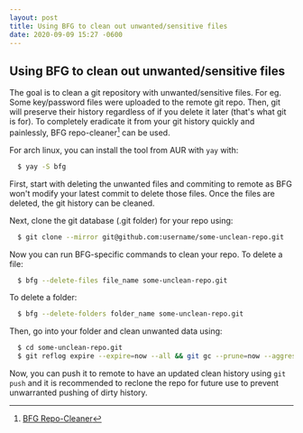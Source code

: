 ```yaml
---
layout: post
title: Using BFG to clean out unwanted/sensitive files
date: 2020-09-09 15:27 -0600
---
```


## Using BFG to clean out unwanted/sensitive files

The goal is to clean a git repository with unwanted/sensitive files. For eg. Some 
key/password files were uploaded to the remote git repo. Then, git will preserve their
history regardless of if you delete it later (that's what git is for). To completely 
eradicate it from your git history quickly and painlessly, BFG repo-cleaner[^1] can
be used.

[^1]: [BFG Repo-Cleaner](https://rtyley.github.io/bfg-repo-cleaner/)

For arch linux, you can install the tool from AUR with `yay` with:

```sh
  $ yay -S bfg
```
    
First, start with deleting the unwanted files and commiting to remote as BFG won't 
modify your latest commit to delete those files. Once the files are deleted, the 
git history can be cleaned.

Next, clone the git database (.git folder) for your repo using:
    
```sh
  $ git clone --mirror git@github.com:username/some-unclean-repo.git
```

Now you can run BFG-specific commands to clean your repo.
To delete a file:

```sh
  $ bfg --delete-files file_name some-unclean-repo.git
```    

To delete a folder:

```sh
  $ bfg --delete-folders folder_name some-unclean-repo.git
 ```

Then, go into your folder and clean unwanted data using:

```sh
  $ cd some-unclean-repo.git
  $ git reflog expire --expire=now --all && git gc --prune=now --aggressive
```

Now, you can push it to remote to have an updated clean history using `git push` and it is recommended
to reclone the repo for future use to prevent unwarranted pushing of dirty history.

